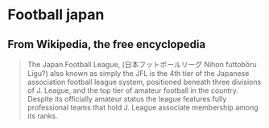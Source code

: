 # Football japan

## From Wikipedia, the free encyclopedia

> The Japan Football League, (日本フットボールリーグ Nihon futtobōru Līgu?) also known as simply the JFL is the 4th tier of the Japanese association football league system, positioned beneath three divisions of J. League, and the top tier of amateur football in the country. Despite its officially amateur status the league features fully professional teams that hold J. League associate membership among its ranks.
